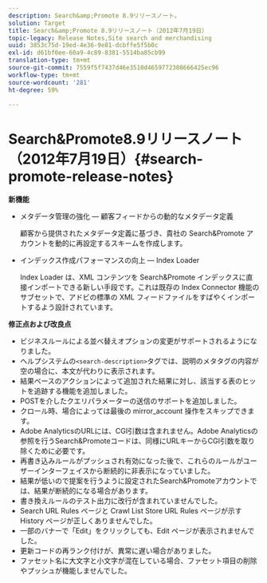 ```yaml
---
description: Search&amp;Promote 8.9リリースノート。
solution: Target
title: Search&amp;Promote 8.9リリースノート（2012年7月19日）
topic-legacy: Release Notes,Site search and merchandising
uuid: 3853c75d-19ed-4e36-9e81-dcbffe5f5b0c
exl-id: d61bf0ee-60a9-4c89-8381-5514ba85cb99
translation-type: tm+mt
source-git-commit: 7559f5f7437d46e3510d4659772308666425ec96
workflow-type: tm+mt
source-wordcount: '281'
ht-degree: 59%

---
```


# Search&amp;Promote8.9リリースノート（2012年7月19日）{#search-promote-release-notes}

**新機能**

* メタデータ管理の強化 — 顧客フィードからの動的なメタデータ定義

   顧客から提供されたメタデータ定義に基づき、貴社の Search&amp;Promote アカウントを動的に再設定するスキームを作成します。
* インデックス作成パフォーマンスの向上 — Index Loader

   Index Loader は、XML コンテンツを Search&amp;Promote インデックスに直接インポートできる新しい手段です。これは既存の Index Connector 機能のサブセットで、アドビの標準の XML フィードファイルをすばやくインポートするよう設計されています。

**修正点および改良点**

* ビジネスルールによる並べ替えオプションの変更がサポートされるようになりました。
* ヘルプシステムの`<search-description>`タグでは、説明のメタタグの内容が空の場合に、本文が代わりに表示されます。
* 結果ベースのアクションによって追加された結果に対し、該当する表のヒットを追跡する機能を追加しました。
* POSTを介したクエリパラメーターの送信のサポートを追加しました。
* クロール時、場合によっては最後の mirror_account 操作をスキップできます。
* Adobe AnalyticsのURLには、CGI引数は含まれません。Adobe Analyticsの参照を行うSearch&amp;Promoteコードは、同様にURLキーからCGI引数を取り除くために必要です。
* 再書き込みルールがプッシュされ有効になった後で、これらのルールがユーザーインターフェイスから断続的に非表示になっていました。
* 結果が低いので提案を行うように設定されたSearch&amp;Promoteアカウントでは、結果が断続的になる場合があります。
* 書き換えルールのテスト出力に改行が含まれていませんでした。
* Search URL Rules ページと Crawl List Store URL Rules ページが示す History ページが正しくありませんでした。
* 一部のバナーで「Edit」をクリックしても、Edit ページが表示されませんでした。
* 更新コードの再ランク付けが、異常に遅い場合がありました。
* ファセット名に大文字と小文字が混在している場合、ファセット項目の削除やプッシュが機能しませんでした。
